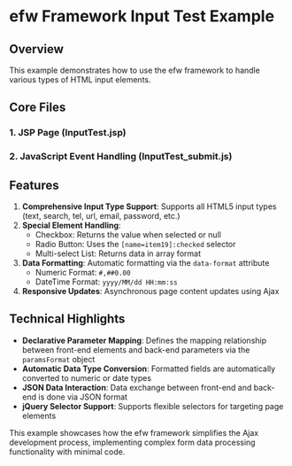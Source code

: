 # efw Framework Input Test Example

## Overview

This example demonstrates how to use the efw framework to handle various types of HTML input elements.

## Core Files

### 1. JSP Page (InputTest.jsp)

### 2. JavaScript Event Handling (InputTest_submit.js)

## Features

1.  **Comprehensive Input Type Support**: Supports all HTML5 input types (text, search, tel, url, email, password, etc.)
2.  **Special Element Handling**:
    *   Checkbox: Returns the value when selected or null
    *   Radio Button: Uses the `[name=item19]:checked` selector
    *   Multi-select List: Returns data in array format
3.  **Data Formatting**: Automatic formatting via the `data-format` attribute
    *   Numeric Format: `#,##0.00`
    *   DateTime Format: `yyyy/MM/dd HH:mm:ss`
4.  **Responsive Updates**: Asynchronous page content updates using Ajax

## Technical Highlights

*   **Declarative Parameter Mapping**: Defines the mapping relationship between front-end elements and back-end parameters via the `paramsFormat` object
*   **Automatic Data Type Conversion**: Formatted fields are automatically converted to numeric or date types
*   **JSON Data Interaction**: Data exchange between front-end and back-end is done via JSON format
*   **jQuery Selector Support**: Supports flexible selectors for targeting page elements

This example showcases how the efw framework simplifies the Ajax development process, implementing complex form data processing functionality with minimal code.